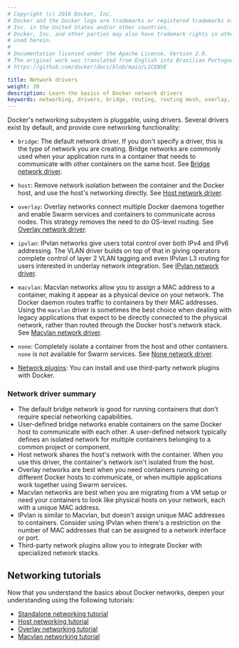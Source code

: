 ```yaml
---
# Copyright (c) 2016 Docker, Inc.
# Docker and the Docker logo are trademarks or registered trademarks of Docker,
# Inc. in the United States and/or other countries.
# Docker, Inc. and other parties may also have trademark rights in other terms
# used herein.
#
# Documentation licensed under the Apache License, Version 2.0.
# The original work was translated from English into Brazilian Portuguese.
# https://github.com/docker/docs/blob/main/LICENSE

title: Network drivers
weight: 20
description: Learn the basics of Docker network drivers
keywords: networking, drivers, bridge, routing, routing mesh, overlay, ports
---
```

Docker's networking subsystem is pluggable, using drivers. Several drivers
exist by default, and provide core networking functionality:

- `bridge`: The default network driver. If you don't specify a driver, this is
  the type of network you are creating. Bridge networks are commonly used when
  your application runs in a container that needs to communicate with other
  containers on the same host.
  See [Bridge network driver](bridge.md).

- `host`: Remove network isolation between the container and the Docker host,
  and use the host's networking directly.
  See [Host network driver](host.md).

- `overlay`: Overlay networks connect multiple Docker daemons together and
  enable Swarm services and containers to communicate across nodes. This
  strategy removes the need to do OS-level routing.
  See [Overlay network driver](overlay.md).

- `ipvlan`: IPvlan networks give users total control over both IPv4 and IPv6
  addressing. The VLAN driver builds on top of that in giving operators complete
  control of layer 2 VLAN tagging and even IPvlan L3 routing for users
  interested in underlay network integration.
  See [IPvlan network driver](ipvlan.md).

- `macvlan`: Macvlan networks allow you to assign a MAC address to a container,
  making it appear as a physical device on your network. The Docker daemon
  routes traffic to containers by their MAC addresses. Using the `macvlan`
  driver is sometimes the best choice when dealing with legacy applications that
  expect to be directly connected to the physical network, rather than routed
  through the Docker host's network stack.
  See [Macvlan network driver](macvlan.md).

- `none`: Completely isolate a container from the host and other containers.
  `none` is not available for Swarm services.
  See [None network driver](none.md).

- [Network plugins](/engine/extend/plugins_network/): You can install and use
  third-party network plugins with Docker.

### Network driver summary

- The default bridge network is good for running containers that don't require
  special networking capabilities.
- User-defined bridge networks enable containers on the same Docker host to
  communicate with each other. A user-defined network typically defines an
  isolated network for multiple containers belonging to a common project or
  component.
- Host network shares the host's network with the container. When you use this
  driver, the container's network isn't isolated from the host.
- Overlay networks are best when you need containers running on different
  Docker hosts to communicate, or when multiple applications work together
  using Swarm services.
- Macvlan networks are best when you are migrating from a VM setup or need your
  containers to look like physical hosts on your network, each with a unique
  MAC address.
- IPvlan is similar to Macvlan, but doesn't assign unique MAC addresses to
  containers. Consider using IPvlan when there's a restriction on the number of
  MAC addresses that can be assigned to a network interface or port.
- Third-party network plugins allow you to integrate Docker with specialized
  network stacks.

## Networking tutorials

Now that you understand the basics about Docker networks, deepen your
understanding using the following tutorials:

- [Standalone networking tutorial](/manuals/engine/network/tutorials/standalone.md)
- [Host networking tutorial](/manuals/engine/network/tutorials/host.md)
- [Overlay networking tutorial](/manuals/engine/network/tutorials/overlay.md)
- [Macvlan networking tutorial](/manuals/engine/network/tutorials/macvlan.md)

